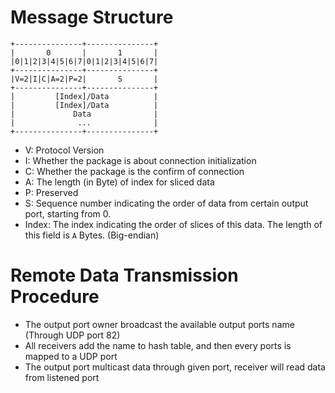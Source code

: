 # Message Structure

```plain-text
+---------------+---------------+
|       0       |       1       |
|0|1|2|3|4|5|6|7|0|1|2|3|4|5|6|7|
+---------------+---------------+
|V=2|I|C|A=2|P=2|       S       |
+---------------+---------------+
|         [Index]/Data          |
|         [Index]/Data          |
|             Data              |
|              ...              |
+---------------+---------------+
```

- V: Protocol Version
- I: Whether the package is about connection initialization
- C: Whether the package is the confirm of connection
- A: The length (in Byte) of index for sliced data
- P: Preserved
- S: Sequence number indicating the order of data from certain output port, starting from 0.
- Index: The index indicating the order of slices of this data. The length of this field is `A` Bytes. (Big-endian)

# Remote Data Transmission Procedure
- The output port owner broadcast the available output ports name (Through UDP port 82)
- All receivers add the name to hash table, and then every ports is mapped to a UDP port
- The output port multicast data through given port, receiver will read data from listened port
